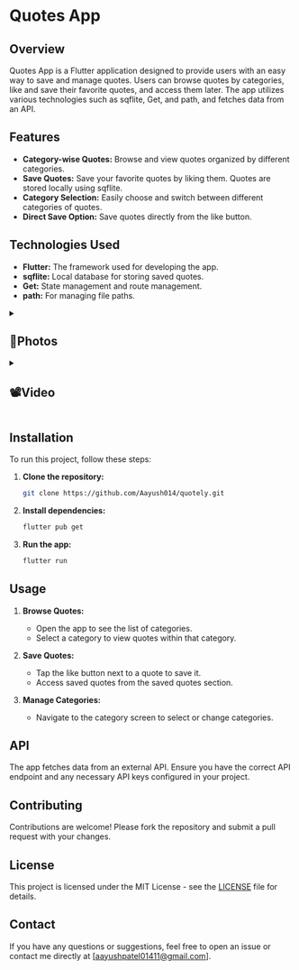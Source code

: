 # Quotes App

## Overview

Quotes App is a Flutter application designed to provide users with an easy way to save and manage quotes. Users can browse quotes by categories, like and save their favorite quotes, and access them later. The app utilizes various technologies such as sqflite, Get, and path, and fetches data from an API.

## Features

- **Category-wise Quotes:** Browse and view quotes organized by different categories.
- **Save Quotes:** Save your favorite quotes by liking them. Quotes are stored locally using sqflite.
- **Category Selection:** Easily choose and switch between different categories of quotes.
- **Direct Save Option:** Save quotes directly from the like button.

## Technologies Used

- **Flutter:** The framework used for developing the app.
- **sqflite:** Local database for storing saved quotes.
- **Get:** State management and route management.
- **path:** For managing file paths.

<details> 
  <summary><h2>📸Photos</h2></summary>
  <p>
    <table align="center">
  <tr>
    <td><img src="https://github.com/user-attachments/assets/c4d093af-56b8-4aa9-bcbc-6098cb6d2aef" alt="Image 2" width="180" height="auto"></td>
    <td><img src="https://github.com/user-attachments/assets/1a69448c-7ff8-499e-b037-6f9f706f34ae" alt="Image 2" width="180" height="auto"></td>
    <td><img src="https://github.com/user-attachments/assets/1205eb14-f81e-4101-b778-5de15aa81492" alt="Image 2" width="180" height="auto"></td>
    <td><img src="https://github.com/user-attachments/assets/190cb3ea-b89a-4c7e-839e-0ef6a6c8959a" alt="Image 2" width="180" height="auto"></td>
    <td><img src="https://github.com/user-attachments/assets/e7ca7577-fba9-4411-aa52-a92a1db5c951" alt="Image 2" width="180" height="auto"></td>
    </table>    
  </p>
  </details>
  <details> 
  <summary><h2>📽️Video</h2></summary>
  <p>
    <table align="center">
  <tr>
    <video src ="https://github.com/user-attachments/assets/7b96b247-f140-42d1-b25f-d42055d2fb8c"></video> </h1>
  </tr>
    </table>   
  </p>
  </details>

## Installation

To run this project, follow these steps:

1. **Clone the repository:**
   ```sh
   git clone https://github.com/Aayush014/quotely.git
   ```

2. **Install dependencies:**
   ```sh
   flutter pub get
   ```

3. **Run the app:**
   ```sh
   flutter run
   ```

## Usage

1. **Browse Quotes:**
   - Open the app to see the list of categories.
   - Select a category to view quotes within that category.

2. **Save Quotes:**
   - Tap the like button next to a quote to save it.
   - Access saved quotes from the saved quotes section.

3. **Manage Categories:**
   - Navigate to the category screen to select or change categories.

## API

The app fetches data from an external API. Ensure you have the correct API endpoint and any necessary API keys configured in your project.

## Contributing

Contributions are welcome! Please fork the repository and submit a pull request with your changes.

## License

This project is licensed under the MIT License - see the [LICENSE](LICENSE) file for details.

## Contact

If you have any questions or suggestions, feel free to open an issue or contact me directly at [aayushpatel01411@gmail.com].
